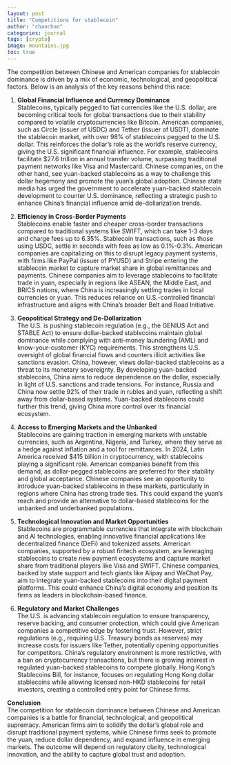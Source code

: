 ```yaml
---
layout: post
title: "Competitions for stablecoin"
author: "chanchan"
categories: journal
tags: [crypto]
image: mountains.jpg
toc: true
---
```


The competition between Chinese and American companies for stablecoin dominance is driven by a mix of economic, technological, and geopolitical factors. Below is an analysis of the key reasons behind this race:

1. **Global Financial Influence and Currency Dominance**  
   Stablecoins, typically pegged to fiat currencies like the U.S. dollar, are becoming critical tools for global transactions due to their stability compared to volatile cryptocurrencies like Bitcoin. American companies, such as Circle (issuer of USDC) and Tether (issuer of USDT), dominate the stablecoin market, with over 98% of stablecoins pegged to the U.S. dollar. This reinforces the dollar’s role as the world’s reserve currency, giving the U.S. significant financial influence. For example, stablecoins facilitate $27.6 trillion in annual transfer volume, surpassing traditional payment networks like Visa and Mastercard.  [](https://www.weforum.org/stories/2025/03/stablecoins-cryptocurrency-on-rise-financial-systems/)
   Chinese companies, on the other hand, see yuan-backed stablecoins as a way to challenge this dollar hegemony and promote the yuan’s global adoption. Chinese state media has urged the government to accelerate yuan-backed stablecoin development to counter U.S. dominance, reflecting a strategic push to enhance China’s financial influence amid de-dollarization trends.[](https://x.com/rovercrc/status/1903003677834494443)[](https://x.com/MartiniGuyYT/status/1903398758047514917)

2. **Efficiency in Cross-Border Payments**  
   Stablecoins enable faster and cheaper cross-border transactions compared to traditional systems like SWIFT, which can take 1-3 days and charge fees up to 6.35%. Stablecoin transactions, such as those using USDC, settle in seconds with fees as low as 0.1%-0.3%. American companies are capitalizing on this to disrupt legacy payment systems, with firms like PayPal (issuer of PYUSD) and Stripe entering the stablecoin market to capture market share in global remittances and payments.  [](https://www.gate.com/learn/articles/the-era-of-stablecoins-how-are-china-and-the-u-s-competing/9446)[](https://www.weforum.org/stories/2025/03/stablecoins-cryptocurrency-on-rise-financial-systems/)
   Chinese companies aim to leverage stablecoins to facilitate trade in yuan, especially in regions like ASEAN, the Middle East, and BRICS nations, where China is increasingly settling trades in local currencies or yuan. This reduces reliance on U.S.-controlled financial infrastructure and aligns with China’s broader Belt and Road Initiative.[](https://www.ark-invest.com/articles/analyst-research/stablecoins-as-a-us-financial-ally)

3. **Geopolitical Strategy and De-Dollarization**  
   The U.S. is pushing stablecoin regulation (e.g., the GENIUS Act and STABLE Act) to ensure dollar-backed stablecoins maintain global dominance while complying with anti-money laundering (AML) and know-your-customer (KYC) requirements. This strengthens U.S. oversight of global financial flows and counters illicit activities like sanctions evasion.  [](https://www.fintechanddigitalassets.com/2025/03/competing-stablecoin-bills-reflect-consensus-and-divergence-on-key-issues/)[](https://www.atlanticcouncil.org/blogs/new-atlanticist/stablecoin-regulation-is-pending-in-congress-here-are-six-ways-the-proposals-should-be-improved/)
   China, however, views dollar-backed stablecoins as a threat to its monetary sovereignty. By developing yuan-backed stablecoins, China aims to reduce dependence on the dollar, especially in light of U.S. sanctions and trade tensions. For instance, Russia and China now settle 92% of their trade in rubles and yuan, reflecting a shift away from dollar-based systems. Yuan-backed stablecoins could further this trend, giving China more control over its financial ecosystem.[](https://www.ark-invest.com/articles/analyst-research/stablecoins-as-a-us-financial-ally)

4. **Access to Emerging Markets and the Unbanked**  
   Stablecoins are gaining traction in emerging markets with unstable currencies, such as Argentina, Nigeria, and Turkey, where they serve as a hedge against inflation and a tool for remittances. In 2024, Latin America received $415 billion in cryptocurrency, with stablecoins playing a significant role. American companies benefit from this demand, as dollar-pegged stablecoins are preferred for their stability and global acceptance.  [](https://www.gate.com/learn/articles/the-era-of-stablecoins-how-are-china-and-the-u-s-competing/9446)
   Chinese companies see an opportunity to introduce yuan-backed stablecoins in these markets, particularly in regions where China has strong trade ties. This could expand the yuan’s reach and provide an alternative to dollar-based stablecoins for the unbanked and underbanked populations.[](https://business.cornell.edu/article/2025/04/stablecoins-importance-in-emerging-markets/)

5. **Technological Innovation and Market Opportunities**  
   Stablecoins are programmable currencies that integrate with blockchain and AI technologies, enabling innovative financial applications like decentralized finance (DeFi) and tokenized assets. American companies, supported by a robust fintech ecosystem, are leveraging stablecoins to create new payment ecosystems and capture market share from traditional players like Visa and SWIFT.  [](https://www.coinbase.com/institutional/research-insights/research/market-intelligence/stablecoins-new-payments-landscape)[](https://www.bain.com/insights/from-niche-to-utility-stablecoins-move-toward-the-financial-mainstream/)
   Chinese companies, backed by state support and tech giants like Alipay and WeChat Pay, aim to integrate yuan-backed stablecoins into their digital payment platforms. This could enhance China’s digital economy and position its firms as leaders in blockchain-based finance.[](https://www.coinbase.com/institutional/research-insights/research/market-intelligence/stablecoins-new-payments-landscape)

6. **Regulatory and Market Challenges**  
   The U.S. is advancing stablecoin regulation to ensure transparency, reserve backing, and consumer protection, which could give American companies a competitive edge by fostering trust. However, strict regulations (e.g., requiring U.S. Treasury bonds as reserves) may increase costs for issuers like Tether, potentially opening opportunities for competitors.  [](https://www.gate.com/learn/articles/the-era-of-stablecoins-how-are-china-and-the-u-s-competing/9446)[](https://www.sec.gov/newsroom/speeches-statements/statement-stablecoins-040425)
   China’s regulatory environment is more restrictive, with a ban on cryptocurrency transactions, but there is growing interest in regulated yuan-backed stablecoins to compete globally. Hong Kong’s Stablecoins Bill, for instance, focuses on regulating Hong Kong dollar stablecoins while allowing licensed non-HKD stablecoins for retail investors, creating a controlled entry point for Chinese firms.[](https://www.gate.com/learn/articles/the-era-of-stablecoins-how-are-china-and-the-u-s-competing/9446)[](https://www.mayerbrown.com/en/insights/publications/2025/04/the-hong-kong-stablecoins-bill-and-its-impact-on-the-crypto-landscape)

**Conclusion**  
The competition for stablecoin dominance between Chinese and American companies is a battle for financial, technological, and geopolitical supremacy. American firms aim to solidify the dollar’s global role and disrupt traditional payment systems, while Chinese firms seek to promote the yuan, reduce dollar dependency, and expand influence in emerging markets. The outcome will depend on regulatory clarity, technological innovation, and the ability to capture global trust and adoption.